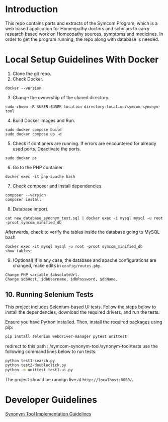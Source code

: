 # Introduction
This repo contains parts and extracts of the Symcom Program, which is a web based application for Homeopathy doctors and scholars to carry research based work on Homeopathy sources, symptoms and medicines.
In order to get the program running, the repo along with database is needed. 

# Local Setup Guidelines With Docker
1. Clone the git repo.
2. Check Docker.
```
docker --version
```
3. Change the ownership of the cloned directory.
```
sudo chown -R $USER:$USER location-directory-location/symcom-synonym-tool
```
4. Build Docker Images and Run.
```
sudo docker compose build
sudo docker compose up -d
```
5. Check if contianers are running. If errors are encountered for already used ports. Deactivate the ports.
```
sudo docker ps
```
6. Go to the PHP container.
```
docker exec -it php-apache bash
```
7. Check composer and install dependencies.
```
composer --version 
composer install
```
8. Database import.
```
cat new_database_synonym_test.sql | docker exec -i mysql mysql -u root -proot symcom_minified_db
```

Afterwards, check to verify the tables inside the database going to MySQL bash
```
docker exec -it mysql mysql -u root -proot symcom_minified_db
show tables;
```

9. (Optional) If in any case, the database and apache configurations are changed, make edits in `config/routes.php`.
```
Change PHP variable $absoluteUrl.
Change $dbHost, $dbUsername, $dbPassword, $dbName.
```

## 10. Running Selenium Tests

This project includes Selenium-based UI tests. Follow the steps below to install the dependencies, download the required drivers, and run the tests.


Ensure you have Python installed. Then, install the required packages using pip:

```bash
pip install selenium webdriver-manager pytest unittest
```
redirect to this path : /symcom-synonym-tool/synonym-tool/tests
use the following command lines below to run tests:
```bash
python test1-search.py
python test2-doubleclick.py
python -m unittest test1-ui.py
```

The project should be runnign live at `http://localhost:8080/`.

# Developer Guidelines
[Synonym Tool Implementation Guidelines](developer-guidelines.md)





